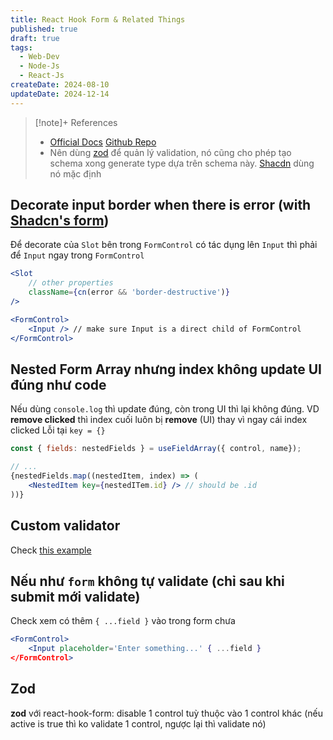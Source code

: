 ```yaml
---
title: React Hook Form & Related Things
published: true
draft: true
tags:
  - Web-Dev
  - Node-Js
  - React-Js
createDate: 2024-08-10
updateDate: 2024-12-14
---
```

> [!note]+ References 
> - [Official Docs](https://react-hook-form.com/) [Github Repo](https://github.com/react-hook-form/react-hook-form)
> - Nên dùng [zod](https://zod.dev/) để quản lý validation, nó cũng cho phép tạo schema xong generate type dựa trên schema này. [Shacdn](https://ui.shadcn.com/docs) dùng nó mặc định
## Decorate input border when there is error (with [Shadcn's form](https://ui.shadcn.com/docs/components/form))
Để decorate của `Slot` bên trong `FormControl` có tác dụng lên `Input` thì phải để `Input` ngay trong `FormControl`

```jsx title="form.tsx"
<Slot 
	// other properties
	className={cn(error && 'border-destructive')}
/>
```

```jsx showLineNumbers title="input.tsx"
<FormControl>
	<Input /> // make sure Input is a direct child of FormControl
</FormControl>
```
## Nested Form Array nhưng index không update UI đúng như code
Nếu dùng `console.log` thì update đúng, còn trong UI thì lại không đúng. VD **remove clicked** thì index cuối luôn bị **remove** (UI) thay vì ngay cái index clicked
Lỗi tại `key = {}`

```jsx showLineNumbers
const { fields: nestedFields } = useFieldArray({ control, name});

// ...
{nestedFields.map((nestedItem, index) => (
	<NestedItem key={nestedITem.id} /> // should be .id
))}
```
## Custom validator 
Check [this example](https://zod.dev/?id=customize-error-path)
## Nếu như `form` không tự validate (chỉ sau khi submit mới validate)
Check xem có thêm `{ ...field }` vào trong form chưa

```jsx showLineNumbers
<FormControl>
	<Input placeholder='Enter something...' { ...field }
</FormControl>
```
## Zod
**zod** với react-hook-form: disable 1 control tuỳ thuộc vào 1 control khác (nếu active is true thì ko validate 1 control, ngược lại thì validate nó)